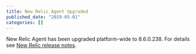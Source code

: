 ```yaml
---
title: New Relic Agent Upgraded
published_date: "2019-05-01"
categories: []
---
```

New Relic Agent has been upgraded platform-wide to 8.6.0.238. For details see [New Relic release notes](https://docs.newrelic.com/docs/release-notes/agent-release-notes/php-release-notes).
